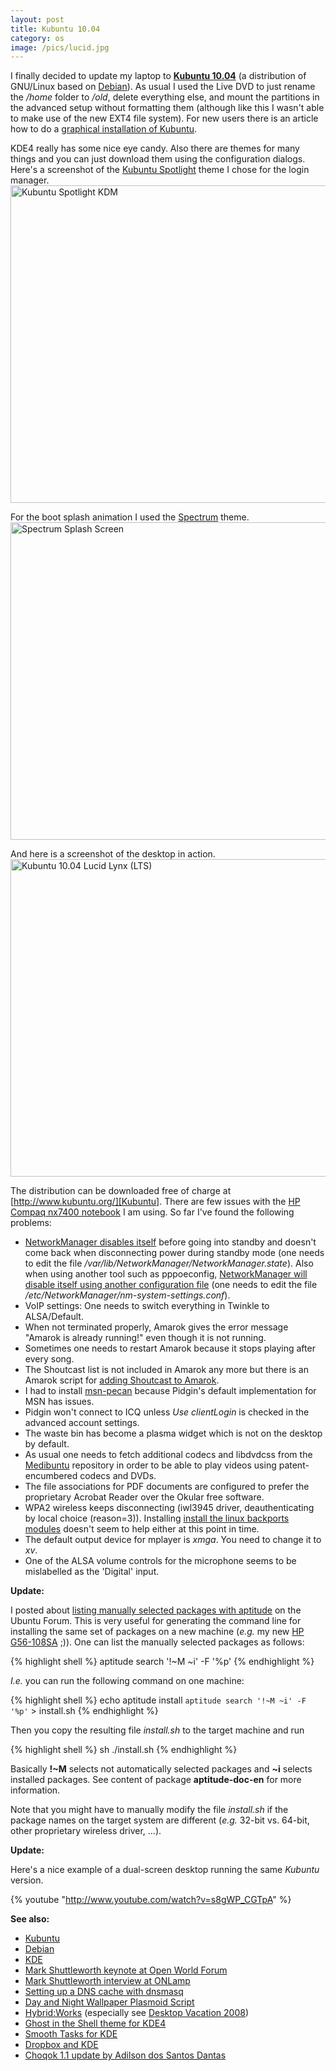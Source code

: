 ```yaml
---
layout: post
title: Kubuntu 10.04
category: os
image: /pics/lucid.jpg
---
```


I finally decided to update my laptop to **[Kubuntu 10.04][Kubuntu]** (a distribution of GNU/Linux based on [Debian]). As usual I used the Live DVD to just rename the _/home_ folder to _/old_, delete everything else, and mount the partitions in the advanced setup without formatting them (although like this I wasn't able to make use of the new EXT4 file system). For new users there is an article how to do a [graphical installation of Kubuntu][install].

KDE4 really has some nice eye candy. Also there are themes for many things and you can just download them using the configuration dialogs. Here's a screenshot of the [Kubuntu Spotlight] theme I chose for the login manager.
<span class="center"><a href="http://kde-look.org/content/show.php/Kubuntu+Spotlight+KDM?content=114234"><img src="/pics/kdm.jpg" width="508" alt="Kubuntu Spotlight KDM"/></a></span>

For the boot splash animation I used the [Spectrum] theme.
<span class="center"><a href="http://kde-look.org/content/show.php/Spectrum?content=111069"><img src="/pics/spectrum.jpg" width="508" alt="Spectrum Splash Screen"/></a></span>

And here is a screenshot of the desktop in action.
<span class="center"><a href="http://www.kubuntu.org/"><img src="/pics/lucid.jpg" width="508" alt="Kubuntu 10.04 Lucid Lynx (LTS)"/></a></span>

The distribution can be downloaded free of charge at [http://www.kubuntu.org/][Kubuntu]. There are few issues with the [HP Compaq nx7400 notebook][Compaq] I am using. So far I've found the following problems:

* [NetworkManager disables itself][Network] before going into standby and doesn't come back when disconnecting power during standby mode (one needs to edit the file */var/lib/NetworkManager/NetworkManager.state*). Also when using another tool such as pppoeconfig, [NetworkManager will disable itself using another configuration file][Network2] (one needs to edit the file */etc/NetworkManager/nm-system-settings.conf*).
* VoIP settings: One needs to switch everything in Twinkle to ALSA/Default.
* When not terminated properly, Amarok gives the error message "Amarok is already running!" even though it is not running.
* Sometimes one needs to restart Amarok because it stops playing after every song.
* The Shoutcast list is not included in Amarok any more but there is an Amarok script for [adding Shoutcast to Amarok][Shoutcast].
* I had to install [msn-pecan] because Pidgin's default implementation for MSN has issues.
* Pidgin won't connect to ICQ unless _Use clientLogin_ is checked in the advanced account settings.
* The waste bin has become a plasma widget which is not on the desktop by default.
* As usual one needs to fetch additional codecs and libdvdcss from the [Medibuntu] repository in order to be able to play videos using patent-encumbered codecs and DVDs.
* The file associations for PDF documents are configured to prefer the proprietary Acrobat Reader over the Okular free software.
* WPA2 wireless keeps disconnecting (iwl3945 driver, deauthenticating by local choice (reason=3)). Installing [install the linux backports modules][backports] doesn't seem to help either at this point in time.
* The default output device for mplayer is _xmga_. You need to change it to _xv_.
* One of the ALSA volume controls for the microphone seems to be mislabelled as the 'Digital' input.

**Update:**

I posted about [listing manually selected packages with aptitude][apt] on the Ubuntu Forum. This is very useful for generating the command line for installing the same set of packages on a new machine (*e.g.* my new [HP G56-108SA][g56] ;)). One can list the manually selected packages as follows:

{% highlight shell %}
aptitude search '!~M ~i' -F '%p'
{% endhighlight %}

*I.e.* you can run the following command on one machine:

{% highlight shell %}
echo aptitude install `aptitude search '!~M ~i' -F '%p'` > install.sh
{% endhighlight %}

Then you copy the resulting file *install.sh* to the target machine and run

{% highlight shell %}
sh ./install.sh
{% endhighlight %}

Basically **!~M** selects not automatically selected packages and **~i** selects installed packages. See content of package **aptitude-doc-en** for more information.

Note that you might have to manually modify the file *install.sh* if the package names on the target system are different (*e.g.* 32-bit vs. 64-bit, other proprietary wireless driver, ...).

**Update:**

Here's a nice example of a dual-screen desktop running the same *Kubuntu* version.

{% youtube "http://www.youtube.com/watch?v=s8gWP_CGTpA" %}

**See also:**

* [Kubuntu]
* [Debian]
* [KDE]
* [Mark Shuttleworth keynote at Open World Forum][owf]
* [Mark Shuttleworth interview at ONLamp][oreilly]
* [Setting up a DNS cache with dnsmasq][dnsmasq]
* [Day and Night Wallpaper Plasmoid Script][dan]
* [Hybrid:Works][hybrid] (especially see [Desktop Vacation 2008][dv])
* [Ghost in the Shell theme for KDE4][gits]
* [Smooth Tasks for KDE][smooth]
* [Dropbox and KDE][dropbox]
* [Choqok 1.1 update by Adilson dos Santos Dantas][choqok]

[Kubuntu Spotlight]: http://kde-look.org/content/show.php/Kubuntu+Spotlight+KDM?content=114234
[Spectrum]: http://kde-look.org/content/show.php/Spectrum?content=111069
[Kubuntu]: http://www.kubuntu.org/
[Network]: http://ubuntuforums.org/showthread.php?t=1475230
[Network2]: https://bugs.launchpad.net/ubuntu/+source/plasma-widget-networkmanagement/+bug/465591
[Compaq]: https://www.wedesoft.de/os/2007/08/02/kubuntu-and-vista-on-hp-laptop/
[msn-pecan]: http://code.google.com/p/msn-pecan/
[trash]: http://osdir.com/ml/kubuntu-users/2010-05/msg00204.html
[Debian]: http://www.debian.org/
[KDE]: http://kde.org/
[Medibuntu]: http://medibuntu.org/
[owf]: http://www.youtube.com/watch?v=FPxTdr4S5WE
[oreilly]: http://onlamp.com/pub/a/onlamp/2008/04/15/an-interview-with-mark-shuttleworth.html
[install]: https://help.ubuntu.com/community/GraphicalInstall/Kubuntu
[Shoutcast]: http://kde-apps.org/content/show.php/SHOUTcast+service?content=116823
[dnsmasq]: http://wiki.debian.org/HowTo/dnsmasq
[backports]: http://linuxwireless.org/en/users/Download#Getting_compat-wireless_on_Ubuntu
[gits]: http://kde-look.org/content/show.php/Ghost+in+the+Shell?content=127580
[dan]: http://kde-look.org/content/show.php/Day+and+Night+Wallpaper?content=118636
[hybrid]: http://www.hybridworks.jp/
[dv]: http://www.hybridworks.jp/readme/desktopvacation2008/
[apt]: http://ubuntuforums.org/showthread.php?t=1364639#6
[smooth]: http://www.youtube.com/watch?v=wqcVxN7JiwI
[g56]: http://www.dealgiant.co.uk/hp-g56-108sa-laptop-review/
[dropbox]: http://www.nixternal.com/kde-and-dropbox/
[choqok]: https://launchpad.net/~adilson/+archive/experimental


